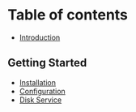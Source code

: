 # Table of contents

* [Introduction](README.md)

## Getting Started

* [Installation](getting-started/installation.md)
* [Configuration](getting-started/configuration.md)
* [Disk Service](getting-started/disk-service.md)

